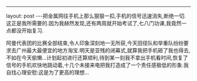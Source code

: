 ---
layout: post
---把金属网往手机上那么狠狠一扣,手机的信号迅速消失,断绝一切.这正是我所需要的.因为我赫然发现,还有两周就开始考试了,七八门功课,我竟然一点都没开始复习.

阿曼代表团的比赛全部结束,令人印象深刻地一无所获,今天田径队和举重队纷纷要求去广州最大最便宜的地方淘宝.明天是亚残的闭幕式,就算我把手机砸了我也得去,不如在今天偷懒...计划起初进行还算顺利,待到某一刻我不拿出手机看时间,恢复了信号的手机欢快地跳动着,十几个未接来电把我打造成了一个责任感极低的形象.我自找心理安慰:这是为了更高的理想...